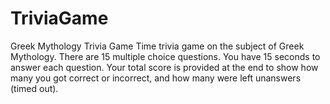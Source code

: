 # TriviaGame
Greek Mythology Trivia Game
Time trivia game on the subject of Greek Mythology. There are 15 multiple choice questions. You have 15 seconds to answer each question. Your total score is provided at the end to show how many you got correct or incorrect, and how many were left unanswers (timed out).
